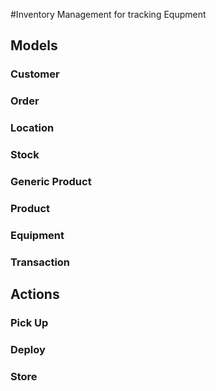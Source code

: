 #Inventory Management for tracking Equpment

## Models

### Customer
### Order
### Location
### Stock
### Generic Product
### Product
### Equipment
### Transaction

## Actions
### Pick Up
### Deploy
### Store